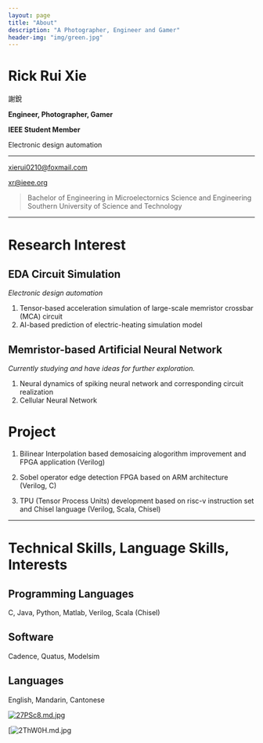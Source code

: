 ```yaml
---
layout: page
title: "About"
description: "A Photographer, Engineer and Gamer" 
header-img: "img/green.jpg"
---
```

# Rick Rui Xie  
謝銳

**Engineer, Photographer, Gamer** 

**IEEE Student Member**

Electronic design automation

---

xierui0210@foxmail.com  

xr@ieee.org

> Bachelor of Engineering in Microelectornics Science and Engineering  
>Southern University of Science and Technology  

***

# Research Interest
## EDA Circuit Simulation

*Electronic design automation*

1. Tensor-based acceleration simulation of large-scale memristor crossbar (MCA) circuit  
2. AI-based prediction of electric-heating simulation model 

## Memristor-based Artificial Neural Network

*Currently studying and have ideas for further exploration.*

1. Neural dynamics of spiking neural network and corresponding circuit realization
2. Cellular Neural Network

# Project

1. Bilinear Interpolation based demosaicing alogorithm improvement and FPGA application (Verilog)  

2. Sobel operator edge detection FPGA based on ARM architecture (Verilog, C)  

3. TPU (Tensor Process Units) development based on risc-v instruction set and Chisel language (Verilog, Scala, Chisel)  

***

# Technical Skills, Language Skills, Interests
## Programming Languages
C, Java, Python, Matlab, Verilog, Scala (Chisel)  

## Software
Cadence, Quatus, Modelsim  

## Languages
English, Mandarin, Cantonese  

[![27PSc8.md.jpg](https://z3.ax1x.com/2021/06/14/27PSc8.md.jpg)](https://imgtu.com/i/27PSc8)

[![2ThW0H.md.jpg](https://z3.ax1x.com/2021/06/14/2ThW0H.md.jpg)
